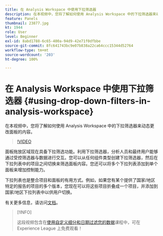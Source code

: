 ```yaml
---
title: 在 Analysis Workspace 中使用下拉筛选器
description: 在本视频中，您将了解如何使用 Analysis Workspace 中的下拉筛选器来动态更改面板的内容。
feature: Panels
thumbnail: 23877.jpg
kt: 1944
role: User
level: Beginner
exl-id: 8abd1788-6c65-400a-94d9-42e71f0dfbbe
source-git-commit: 8fc641743bc9e07b838a22ca64ccc15344d52764
workflow-type: tm+mt
source-wordcount: '203'
ht-degree: 100%

---
```


# 在 Analysis Workspace 中使用下拉筛选器 {#using-drop-down-filters-in-analysis-workspace}

在本视频中，您将了解如何使用 Analysis Workspace 中的下拉筛选器来动态更改面板的内容。

>[!VIDEO](https://video.tv.adobe.com/v/23877/?quality=12&learn=on)

面板拖放区域现在具备下拉筛选功能。利用下拉筛选器，分析人员和最终用户能够通过受控筛选器与数据进行交互。您可以从任何组件类型创建下拉筛选器，然后在下拉列表中的项目之间切换来筛选面板内容。您还可以将多个下拉列表添加到单个面板来增加控制能力。

下拉列表也是整合项目和面板的有用方式。例如，如果您有某个提供了国家/地区特定的报告的项目的多个版本，您现在可以将这些项目折叠成一个项目，并添加到国家/地区下拉列表中以供用户切换。

有关更多信息，请访问[文档](https://experienceleague.adobe.com/docs/analytics/analyze/analysis-workspace/panels/panels.html?lang=zh-Hans)。

>[!INFO]
>
> 这段视频包含在[使用自定义细分和日期过滤您的数据](https://experienceleague.adobe.com/?recommended=Analytics-U-1-2021.1.filterdata)课程中，可在 Experience League 上免费观看！
